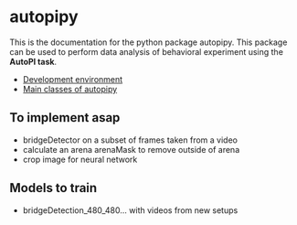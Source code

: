 # autopipy

This is the documentation for the python package autopipy. This package can be used to perform data analysis of behavioral experiment using the **AutoPI task**.


* [Development environment](develop.md)
* [Main classes of autopipy](main_classes.md)


## To implement asap

* bridgeDetector on a subset of frames taken from a video
* calculate an arena arenaMask to remove outside of arena
* crop image for neural network


## Models to train

* bridgeDetection_480_480... with videos from new setups
